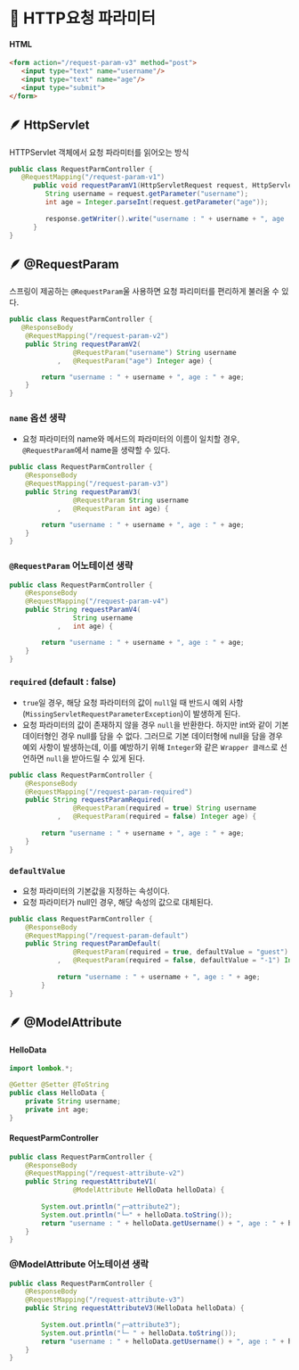 # 📌 HTTP요청 파라미터

#### HTML
```html
<form action="/request-param-v3" method="post">
   <input type="text" name="username"/>
   <input type="text" name="age"/>
   <input type="submit">
</form>
```

## 🪶 HttpServlet
HTTPServlet 객체에서 요청 파라미터를 읽어오는 방식
```java
public class RequestParmController {
   @RequestMapping("/request-param-v1")
      public void requestParamV1(HttpServletRequest request, HttpServletResponse response) throws IOException {
         String username = request.getParameter("username");
         int age = Integer.parseInt(request.getParameter("age"));
         
         response.getWriter().write("username : " + username + ", age : " + age);
      }
}
```

## 🪶 @RequestParam
스프링이 제공하는 `@RequestParam`울 사용하면 요청 파리미터를 편리하게 불러올 수 있다.

```java
public class RequestParmController {
   @ResponseBody
	@RequestMapping("/request-param-v2")
	public String requestParamV2(
				@RequestParam("username") String username
			,	@RequestParam("age") Integer age) {

		return "username : " + username + ", age : " + age;
	}
}
```

### `name` 옵션 생략
- 요청 파라미터의 name와 메서드의 파라미터의 이름이 일치할 경우, `@RequestParam`에서 name을 생략할 수 있다.
```java
public class RequestParmController {
	@ResponseBody
	@RequestMapping("/request-param-v3")
	public String requestParamV3(
				@RequestParam String username
			,	@RequestParam int age) {

		return "username : " + username + ", age : " + age;
	}
}
```

### `@RequestParam` 어노테이션 생략
```java
public class RequestParmController {
	@ResponseBody
	@RequestMapping("/request-param-v4")
	public String requestParamV4(
				String username
			,	int age) {

		return "username : " + username + ", age : " + age;
	}
}
```

### `required` (default : false)
- `true`일 경우, 해당 요청 파라미터의 값이 `null`일 때 반드시 예외 사항(`MissingServletRequestParameterException`)이 발생하게 된다.
- 요청 파라미터의 값이 존재하지 않을 경우 `null`을 반환한다. 하지만 int와 같이 기본 데이터형인 경우 null를 담을 수 없다. 그러므로 기본 데이터형에 null을 담을 경우 예외 사항이 발생하는데, 이를 예방하기 위해 `Integer`와 같은 `Wrapper 클래스`로 선언하면 `null`을 받아드릴 수 있게 된다.
```java
public class RequestParmController {
	@ResponseBody
	@RequestMapping("/request-param-required")
	public String requestParamRequired(
				@RequestParam(required = true) String username
			,	@RequestParam(required = false) Integer age) {
		
		return "username : " + username + ", age : " + age;
	}
}
```

### `defaultValue`
- 요청 파라미터의 기본값을 지정하는 속성이다.
- 요청 파라미터가 null인 경우, 해당 속성의 값으로 대체된다.
```java
public class RequestParmController {
	@ResponseBody
	@RequestMapping("/request-param-default")
	public String requestParamDefault(
				@RequestParam(required = true, defaultValue = "guest") String username
			,	@RequestParam(required = false, defaultValue = "-1") Integer age) {
			
			return "username : " + username + ", age : " + age;
		}
}
```

## 🪶 @ModelAttribute

#### HelloData
```java
import lombok.*;

@Getter @Setter @ToString
public class HelloData {
	private String username;
	private int age;
}
```

#### RequestParmController
```java
public class RequestParmController {
	@ResponseBody
	@RequestMapping("/request-attribute-v2")
	public String requestAttributeV1(
				@ModelAttribute HelloData helloData) {
		
		System.out.println("┌─attribute2");
		System.out.println("└─" + helloData.toString());
		return "username : " + helloData.getUsername() + ", age : " + helloData.getAge();
	}
}
```

### @ModelAttribute 어노테이션 생락
```java
public class RequestParmController {
	@ResponseBody
	@RequestMapping("/request-attribute-v3")
	public String requestAttributeV3(HelloData helloData) {
		
		System.out.println("┌─attribute3");
		System.out.println("└─ " + helloData.toString());
		return "username : " + helloData.getUsername() + ", age : " + helloData.getAge();
	}
}
```